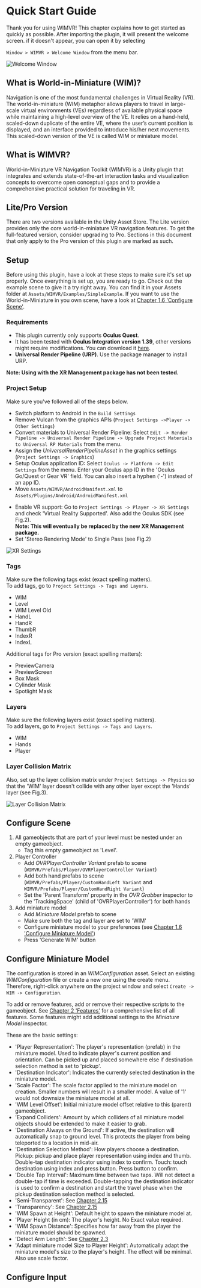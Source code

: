 # Quick Start Guide

Thank you for using WIMVR! This chapter explains how to get started as quickly as possible. 
After importing the plugin, it will present the welcome screen. if it doesn't appear, you can open it by selecting

`Window > WIMVR > Welcome Window` from the menu bar.

![Welcome Window](content/res/WelcomeWindow.png)

## What is World-in-Miniature (WIM)?

Navigation is one of the most fundamental challenges
in Virtual Reality (VR). The world-in-miniature (WIM) metaphor allows players to travel in large-scale virtual environments (VEs) regardless of available physical space while maintaining a high-level overview of the VE. It relies on a hand-held, scaled-down duplicate of the entire VE, where the user’s current position is displayed, and an interface provided to introduce his/her next movements. This scaled-down version of the VE is called WIM or miniature model.


## What is WIMVR?

World-in-Miniature VR Navigation Toolkit (WIMVR) is a Unity plugin that integrates and extends state-of-the-art interaction tasks and
visualization concepts to overcome open conceptual gaps and to
provide a comprehensive practical solution for traveling in VR.


## Lite/Pro Version

There are two versions available in the Unity Asset Store.
The Lite version provides only the core world-in-miniature VR navigation features. To get the full-featured version, consider upgrading to Pro. Sections in this document that only apply to the Pro version of this plugin are marked as such.


## Setup

Before using this plugin, have a look at these steps to make sure it's set up properly. Once everything is set up, you are ready to go. Check out the example scene to give it a try right away. You can find it in your Assets folder at `Assets/WIMVR/Examples/SimpleExample`. If you want to use the World-in-Miniature in you own scene, have a look at [Chapter 1.6 'Configure Scene'](#configure-scene).


### Requirements

* This plugin currently only supports **Oculus Quest**.
* It has been tested with **Oculus Integration version 1.39**, other versions might require modifications. You can download it [here](https://developer.oculus.com/downloads/package/unity-integration-archive/1.39.0/).
* **Universal Render Pipeline (URP)**. Use the package manager to install URP.

**Note: Using with the XR Management package has not been tested.**

### Project Setup

<!-- TODO: Add screenshots -->

Make sure you've followed all of the steps below.

* Switch platform to Android in the `Build Settings`
* Remove Vulcan from the graphics APIs (`Project Settings ->Player -> Other Settings`)
* Convert materials to Universal Render Pipeline: Select `Edit -> Render Pipeline -> Universal Render Pipeline -> Upgrade Project Materials to Universal RP Materials` from the menu.
* Assign the *UniversalRenderPipelineAsset* in the graphics settings (`Project Settings -> Graphics`)
* Setup Oculus application ID: Select `Oculus -> Platform -> Edit Settings` from the menu. Enter your Oculus app ID in the 'Oculus Go/Quest or Gear VR' field. You can also insert a hyphen ('-') instead of an app ID.
* Move `Assets/WIMVR/AndroidManifest.xml` to  
  `Assets/Plugins/Android/AndroidManifest.xml`
<!-- * Create Android manifest: Select `Oculus -> Tools -> Create store-compatible AndroidManifest.xml` from the menu.
* Edit Android manifest: Change line  
  ```
  <category android:name="android.intent.category.INFO"/>
  ```
  to  
  ```
  <category android:name="android.intent.category.LAUNCHER"/>
  ```. -->
* Enable VR support: Go to `Project Settings -> Player -> XR Settings` and check 'Virtual Reality Supported'. Also add the Oculus SDK (see Fig.2).  
**Note: This will eventually be replaced by the new XR Management package.**
* Set 'Stereo Rendering Mode' to Single Pass (see Fig.2)

![XR Settings](content/res/XRSettings.png)


### Tags

Make sure the following tags exist (exact spelling matters).  
To add tags, go to ```Project Settings -> Tags and Layers```.  
* WIM  
* Level  
* WIM Level Old  
* HandL  
* HandR  
* ThumbR  
* IndexR  
* IndexL  
  
Additional tags for Pro version (exact spelling matters):  
* PreviewCamera  
* PreviewScreen  
* Box Mask  
* Cylinder Mask  
* Spotlight Mask  

### Layers

Make sure the following layers exist (exact spelling matters).  
To add layers, go to ```Project Settings -> Tags and Layers```.  
* WIM  
* Hands  
* Player  

### Layer Collision Matrix

Also, set up the layer collision matrix under `Project Settings -> Physics` so that the 'WIM' layer doesn't collide with any other layer except the 'Hands' layer (see Fig.3).

![Layer Collision Matrix](content/res/LayerCollisionMatrix.png)


<!-- ## Video Tutorial -->
<!-- TODO: Insert tutorial URL  -->

<!-- Should you prefer to watch a video click [here (coming soon)](https://www.youtube.com/channel/UC0mxcocqWRJ30-0T9usPHWA). -->

<!-- Coming soon. -->


## Configure Scene

1. All gameobjects that are part of your level must be nested under an empty gameobject.
   * Tag this empty gameobject as 'Level'.
2. Player Controller
   * Add *OVRPlayerController Variant* prefab to scene (`WIMVR/Prefabs/Player/OVRPlayerController Variant`)
   * Add both hand prefabs to scene (`WIMVR/Prefabs/Player/CustomHandLeft Variant` and `WIMVR/Prefabs/Player/CustomHandRight Variant`)
   * Set the 'Parent Transform' property in the *OVR Grabber* inspector to the 'TrackingSpace' (child of 'OVRPlayerController') for both hands
   <!-- * Add *OVRPlayerController* prefab to scene
   * Uncheck 'Enable Rotation' in the *OVRPlayerController* inspector
   * Add *CustomHandLeft* and *CustomHandRight* prefabs to scene
   * Tag the left hand as 'HandL' and the right hand as 'HandR'
   * Change the layer to 'Hands' for both hands. Also change children.
   * Set the 'Parent Transform' property in the *OVR Grabber* inspector to the 'TrackingSpace' (child of 'OVRPlayerController') for both hands
   * Setup right thumb:  
     * Search for 'b_r_thumb_ignore' in hierarchy
     * Set tag to 'ThumbR'
     * Add *Rigidbody* component. Disable 'Use Gravity' and enable 'Is kinematic'. 
     * Add *Sphere Collider* component. Check 'Is Trigger'. Set 'Center.X' to '-0.006' and 'Radius' to '0.01'. -->
3. Add miniature model
   * Add *Miniature Model* prefab to scene
   * Make sure both the tag and layer are set to 'WIM'
   * Configure miniature model to your preferences (see [Chapter 1.6 'Configure Miniature Model'](#configure-miniature-model))
   * Press 'Generate WIM' button
<!-- 4. Setup input manager
   * Add *Input Manager* prefab to scene
   * Select input mapping file
   * See Chapter 1.8 'Configure Input' to learn more -->

## Configure Miniature Model

The configuration is stored in an *WIMConfiguration* asset. Select an existing *WIMConfiguration* file or create a new one using the create menu. Therefore, right-click anywhere on the project window and select `Create -> WIM -> Configuration`.

To add or remove features, add or remove their respective scripts to the gameobject. See [Chapter 2 'Features'](#features) for a comprehensive list of all features. Some features might add additional settings to the *Miniature Model* inspector.

These are the basic settings:

* 'Player Representation': The player's representation (prefab) in the miniature model. Used to indicate player's current position and orientation. Can be picked up and placed somewhere else if destination selection method is set to 'pickup'.
* 'Destination Indicator': Indicates the currently selected destination in the miniature model.
* 'Scale Factor': The scale factor applied to the miniature model on creation. Smaller numbers will result in a smaller model. A value of '1' would not downsize the miniature model at all.
* 'WIM Level Offset': Initial miniature model offset relative to this (parent) gameobject.
* 'Expand Colliders': Amount by which colliders of all miniature model objects should be extended to make it easier to grab.
* 'Destination Always on the Ground': If active, the destination will automatically snap to ground level. This protects the player from being teleported to a location in mid-air.
* 'Destination Selection Method': How players choose a destination. Pickup: pickup and place player representation using index and thumb. Double-tap destination indicator using index to confirm. Touch: touch destination using index and press button. Press button to confirm.
* 'Double Tap Interval': Maximum time between two taps. Will not detect a double-tap if time is exceeded. Double-tapping the destination indicator is used to confirm a destination and start the travel phase when the pickup destination selection method is selected.
* 'Semi-Transparent': See [Chapter 2.15](#semi-transparent)
* 'Transparency': See [Chapter 2.15](#semi-transparent)
* 'WIM Spawn at Height': Default height to spawn the miniature model at.
* 'Player Height (in cm): The player's height. No Exact value required.
* 'WIM Spawn Distance': Specifies how far away from the player the miniature model should be spawned.
* 'Detect Arm Length': See [Chapter 2.3](#experimental-detect-arm-length)
* 'Adapt miniature model Size to Player Height': Automatically adapt the miniature model's size to the player's height. The effect will be minimal. Also use scale factor.


## Configure Input

<!-- ### Configure Input Using WIMVR Input Manager

**Note: This will eventually be replaced by the new Unity Input System.**  
**Note: The *Oculus Quest Mapper* will dynamically only display settings of enabled features. When you add a new feature which requires input, corresponding settings will become available in the *Oculus Quest Mapper* inspector. **

To change the input mapping locate the *WIM Input Manager* gameobject in the scene. All input mappings are stored to an *Input Mapping* asset. In the *Oculus Quest Mapper* inspector choose the *Input Mapping* you would like to use. You can use the provided standard mapping called 'OcclusionHandlingConfig' (find it by searching in project window) or create a new one. You can create a new *Input Mapping* file using the create menu. Therefore, right-click anywhere in the project window and choose `Create -> WIM -> Input Mapping`. Once you selected the *Input Mapping* you would like to use, you can change the individual button mappings using the *Oculus Quest Mapper* inspector. Your changes will be saved automatically. -->
